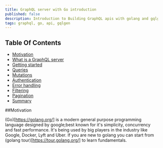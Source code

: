 ```yaml
---
title: ‌GraphQL server with Go introduction
published: false
description: Introduction to Building GraphQL apis with golang and gqlgen.
tags: graphql, go, api, gqlgen
---
```

## Table Of Contents
* [Motivation](#motivation)
* [What is a GraphQL server](#what-is)
* [Getting started](#getting-started)
* [Queries](#queries)
* [Mutations](#mutations)
* [Authentication](#authentication)
* [Error handling](#error-handling)
* [Filtering](#filtering)
* [Pagination](#pagination)
* [Summary](#summary)

##Motivation

(Go)[https://golang.org/] is a modern general purpose programming language designed by google;best known for it's simplicity, concurrency and fast performance. It's being used by big players in the industry like Google, Docker, Lyft and Uber. If you are new to golang you can start from (golang tour)[https://tour.golang.org/] to learn fundamentals.
